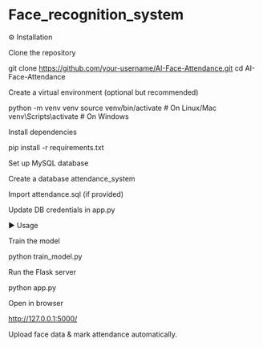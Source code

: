 # Face_recognition_system
⚙️ Installation

Clone the repository

git clone https://github.com/your-username/AI-Face-Attendance.git
cd AI-Face-Attendance


Create a virtual environment (optional but recommended)

python -m venv venv
source venv/bin/activate   # On Linux/Mac
venv\Scripts\activate      # On Windows


Install dependencies

pip install -r requirements.txt


Set up MySQL database

Create a database attendance_system

Import attendance.sql (if provided)

Update DB credentials in app.py

▶️ Usage

Train the model

python train_model.py


Run the Flask server

python app.py


Open in browser

http://127.0.0.1:5000/


Upload face data & mark attendance automatically.
